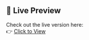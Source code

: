 ## 🚀 Live Preview

Check out the live version here:  
👉 [Click to View](https://themededits.github.io/Typing-Speed-Checker/)
